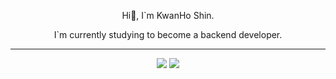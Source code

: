 <!--
**tlsrhksgh/tlsrhksgh** is a ✨ _special_ ✨ repository because its `README.md` (this file) appears on your GitHub profile.

Here are some ideas to get you started:

- 🔭 I’m currently working on ...
- 🌱 I’m currently learning ...
- 👯 I’m looking to collaborate on ...
- 🤔 I’m looking for help with ...
- 💬 Ask me about ...
- 📫 How to reach me: ...
- 😄 Pronouns: ...
- ⚡ Fun fact: ...
-->

<div align="center">
  <p>Hi👋, I`m KwanHo Shin.<p>
  <p>I`m currently studying to become a backend developer. </p>
  <hr />
  <div>
    <img src="https://github-readme-stats.vercel.app/api/top-langs/?username=tlsrhksgh&layout=compact&show_icons=true&title_color=ffffff&icon_color=34abeb&text_color=daf7dc&bg_color=151515"/>
    <img src="https://github-readme-stats.vercel.app/api?username=tlsrhksgh&show_icons=true&title_color=ffffff&icon_color=34abeb&text_color=daf7dc&bg_color=151515" />
  </div>
</div>



